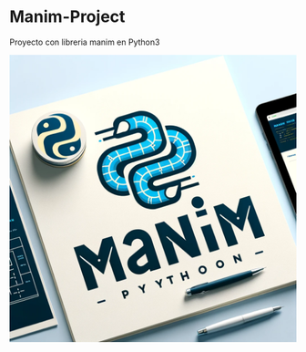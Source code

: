 # Manim-Project
Proyecto con libreria manim en Python3

<p align="center">
<img src="https://github.com/MikeRega7/Manim-Project/blob/main/icon.png">
</p>
